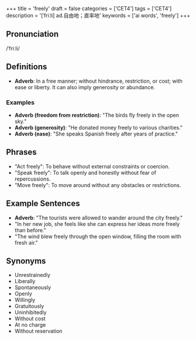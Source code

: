 +++
title = 'freely'
draft = false
categories = ['CET4']
tags = ['CET4']
description = '[ˈfriːli] ad.自由地；直率地'
keywords = ['ai words', 'freely']
+++

## Pronunciation
/ˈfriːli/

## Definitions
- **Adverb**: In a free manner; without hindrance, restriction, or cost; with ease or liberty. It can also imply generosity or abundance.

### Examples
- **Adverb (freedom from restriction)**: "The birds fly freely in the open sky."
- **Adverb (generosity)**: "He donated money freely to various charities."
- **Adverb (ease)**: "She speaks Spanish freely after years of practice."

## Phrases
- "Act freely": To behave without external constraints or coercion.
- "Speak freely": To talk openly and honestly without fear of repercussions.
- "Move freely": To move around without any obstacles or restrictions.

## Example Sentences
- **Adverb**: "The tourists were allowed to wander around the city freely."
- "In her new job, she feels like she can express her ideas more freely than before."
- "The wind blew freely through the open window, filling the room with fresh air."

## Synonyms
- Unrestrainedly
- Liberally
- Spontaneously
- Openly
- Willingly
- Gratuitously
- Uninhibitedly
- Without cost
- At no charge
- Without reservation
